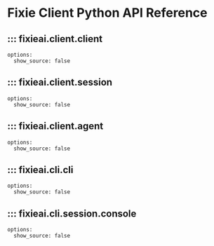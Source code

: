 # Fixie Client Python API Reference

## ::: fixieai.client.client
    options:
      show_source: false

## ::: fixieai.client.session
    options:
      show_source: false

## ::: fixieai.client.agent
    options:
      show_source: false

## ::: fixieai.cli.cli
    options:
      show_source: false

## ::: fixieai.cli.session.console
    options:
      show_source: false
